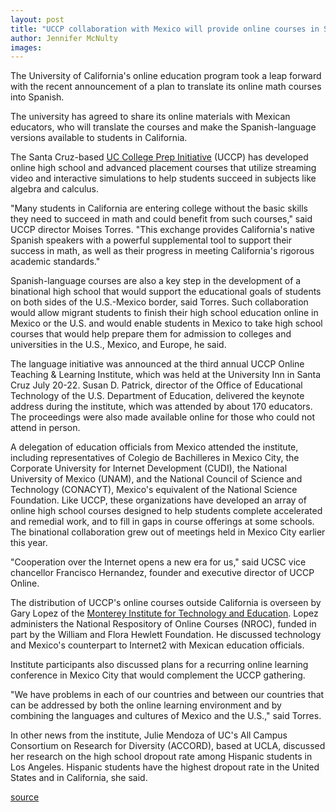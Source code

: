 ```yaml
---
layout: post
title: "UCCP collaboration with Mexico will provide online courses in Spanish"
author: Jennifer McNulty
images:
---
```


The University of California's online education program took a leap forward with the recent announcement of a plan to translate its online math courses into Spanish.

The university has agreed to share its online materials with Mexican educators, who will translate the courses and make the Spanish-language versions available to students in California.

The Santa Cruz-based [UC College Prep Initiative][1] (UCCP) has developed online high school and advanced placement courses that utilize streaming video and interactive simulations to help students succeed in subjects like algebra and calculus.

"Many students in California are entering college without the basic skills they need to succeed in math and could benefit from such courses," said UCCP director Moises Torres. "This exchange provides California's native Spanish speakers with a powerful supplemental tool to support their success in math, as well as their progress in meeting California's rigorous academic standards."

Spanish-language courses are also a key step in the development of a binational high school that would support the educational goals of students on both sides of the U.S.-Mexico border, said Torres. Such collaboration would allow migrant students to finish their high school education online in Mexico or the U.S. and would enable students in Mexico to take high school courses that would help prepare them for admission to colleges and universities in the U.S., Mexico, and Europe, he said.

The language initiative was announced at the third annual UCCP Online Teaching & Learning Institute, which was held at the University Inn in Santa Cruz July 20-22. Susan D. Patrick, director of the Office of Educational Technology of the U.S. Department of Education, delivered the keynote address during the institute, which was attended by about 170 educators. The proceedings were also made available online for those who could not attend in person.

A delegation of education officials from Mexico attended the institute, including representatives of Colegio de Bachilleres in Mexico City, the Corporate University for Internet Development (CUDI), the National University of Mexico (UNAM), and the National Council of Science and Technology (CONACYT), Mexico's equivalent of the National Science Foundation. Like UCCP, these organizations have developed an array of online high school courses designed to help students complete accelerated and remedial work, and to fill in gaps in course offerings at some schools. The binational collaboration grew out of meetings held in Mexico City earlier this year.

"Cooperation over the Internet opens a new era for us," said UCSC vice chancellor Francisco Hernandez, founder and executive director of UCCP Online.

The distribution of UCCP's online courses outside California is overseen by Gary Lopez of the [Monterey Institute for Technology and Education][2]. Lopez administers the National Respository of Online Courses (NROC), funded in part by the William and Flora Hewlett Foundation. He discussed technology and Mexico's counterpart to Internet2 with Mexican education officials.

Institute participants also discussed plans for a recurring online learning conference in Mexico City that would complement the UCCP gathering.

"We have problems in each of our countries and between our countries that can be addressed by both the online learning environment and by combining the languages and cultures of Mexico and the U.S.," said Torres.

In other news from the institute, Julie Mendoza of UC's All Campus Consortium on Research for Diversity (ACCORD), based at UCLA, discussed her research on the high school dropout rate among Hispanic students in Los Angeles. Hispanic students have the highest dropout rate in the United States and in California, she said.

[1]: http://www.uccp.org
[2]: http://www.montereyinstitute.org

[source](http://www1.ucsc.edu/currents/05-06/07-25/hernandez.asp "Permalink to hernandez")
